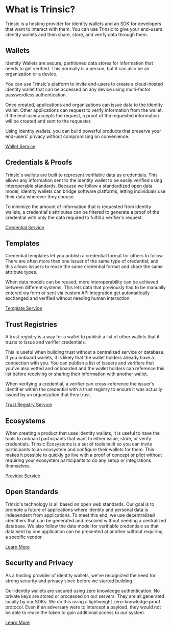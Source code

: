 # What is Trinsic?

Trinsic is a hosting provider for identity wallets and an SDK for developers that want to interact with them.
You can use Trinsic to give your end-users identity wallets and then share, store, and verify data through them.

## Wallets
Identity Wallets are secure, partitioned data stores for information that needs to get verified. This normally is a person, but it can also be an organization or a device. 

You can use Trinsic's platform to invite end-users to create a cloud-hosted identity wallet that can be accessed on any device using multi-factor passwordless authentication. 

Once created, applications and organizations can issue data to the identity wallet. Other applications can request to verify information from the wallet. If the end-user accepts the request, a proof of the requested information will be created and sent to the requester. 

Using identity wallets, you can build powerful products that preserve your end-users' privacy without compromising on convenience.

[Wallet Service](../../../reference/services/wallet-service/)
## Credentials & Proofs
Trinsic's wallets are built to represent verifiable data as credentials. This allows any information sent to the identity wallet to be easily verified using interoperable standards. Because we follow a standardized open data model, identity wallets can bridge software platforms, letting individuals use their data wherever they choose. 

To minimize the amount of information that is requested from identity wallets, a credential's attributes can be filtered to generate a proof of the credential with only the data required to fulfill a verifier's request.

[Credential Service](../../../reference/services/credential-service/)
## Templates
Credential templates let you publish a credential format for others to follow. There are often more than one issuer of the same type of credential, and this allows issuers to reuse the same credential format and share the same attribute types. 

When data models can be reused, more interoperability can be achieved between different systems. This lets data that previously had to be manually entered via form or sent via custom API integration get automatically exchanged and verified without needing human interaction. 

[Template Service](../../../reference/services/template-service/)

## Trust Registries
A trust registry is a way for a wallet to publish a list of other wallets that it trusts to issue and verifier credentials. 

This is useful when building trust without a centralized service or database. If you onboard wallets, it is likely that the wallet holders already have a connection with you. You can publish a list of issuers and verifiers that you've also vetted and onboarded and the wallet holders can reference this list before receiving or sharing their information with another wallet.

When verifying a credential, a verifier can cross-reference the issuer's identifier within the credential with a trust registry to ensure it was actually issued by an organization that they trust.

[Trust Registry Service](../../../reference/services/trust-registry-service/)

## Ecosystems
When creating a product that uses identity wallets, it is useful to have the tools to onboard participants that want to either issue, store, or verify credentials. Trinsic Ecosystems is a set of tools built so you can invite participants to an ecosystem and configure their wallets for them. This makes it possible to quickly go live with a proof of concept or pilot without requiring your ecosystem participants to do any setup or integrations themselves.

[Provider Service](../../../reference/services/provider-service/)
## Open Standards
Trinsic's technology is all based on open web standards. Our goal is to promote a future of applications where identity and personal data is independent from applications. To meet this end, we use decentralized identifiers that can be generated and resolved without needing a centralized database. We also follow the data model for verifiable credentials so that data sent by one application can be presented at another without requiring a specific vendor. 

[Learn More](../../../learn/concepts/standards/)
## Security and Privacy
As a hosting provider of identity wallets, we've recognized the need for strong security and privacy since before we started building. 

Our identity wallets are secured using zero knowledge authentication. No private keys are stored or processed on our servers. They are all generated locally by our SDKs. We do this using a lightweight zero-knowledge proof protocol. Even if an adversary were to intercept a payload, they would not be able to reuse the token to gain additional access to our system.

[Learn More](./security.md)

